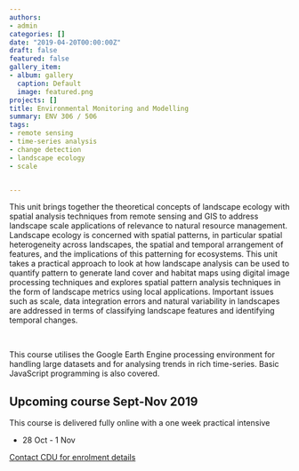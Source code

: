 ```yaml
---
authors:
- admin
categories: []
date: "2019-04-20T00:00:00Z"
draft: false
featured: false
gallery_item:
- album: gallery
  caption: Default
  image: featured.png
projects: []
title: Environmental Monitoring and Modelling
summary: ENV 306 / 506
tags:
- remote sensing
- time-series analysis
- change detection
- landscape ecology
- scale


---
```


This unit brings together the theoretical concepts of landscape ecology with spatial analysis techniques from remote sensing and GIS to address landscape scale applications of relevance to natural resource management. Landscape ecology is concerned with spatial patterns, in particular spatial heterogeneity across landscapes, the spatial and temporal arrangement of features, and the implications of this patterning for ecosystems. This unit takes a practical approach to look at how landscape analysis can be used to quantify pattern to generate land cover and habitat maps using digital image processing techniques and explores spatial pattern analysis techniques in the form of landscape metrics using local applications. Important issues such as scale, data integration errors and natural variability in landscapes are addressed in terms of classifying landscape features and identifying temporal changes.

​

This course utilises the Google Earth Engine processing environment for handling large datasets and for analysing trends in rich time-series. Basic JavaScript programming is also covered.

## Upcoming course Sept-Nov 2019

This course is delivered fully online with a one week practical intensive
- 28 Oct - 1 Nov

[Contact CDU for enrolment details](https://www.cdu.edu.au/study/essentials/how-to-apply)

​
